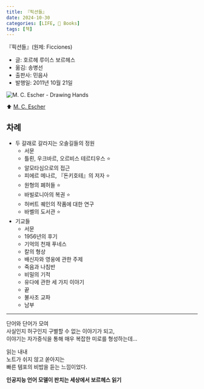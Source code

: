 ```yaml
---
title: 『픽션들』
date: 2024-10-30
categories: [LIFE, 📖 Books]
tags: [책]
---
```



『픽션들』(원제: Ficciones)
- 글: 호르헤 루이스 보르헤스
- 옮김: 송병선
- 출판사: 민음사
- 발행일: 2011년 10월 21일


![M. C. Escher - Drawing Hands](https://upload.wikimedia.org/wikipedia/en/b/ba/DrawingHands.jpg)

⬆️ [M. C. Escher](https://en.wikipedia.org/wiki/M._C._Escher)



## 차례

- 두 갈래로 갈라지는 오솔길들의 정원
	- 서문
	- 틀뢴, 우크바르, 오르비스 테르티우스 ⭐
	- 알모타심으로의 접근
	- 피에르 메나르, 『돈키호테』의 저자 ⭐
	- 원형의 폐허들 ⭐
	- 바빌로니아의 복권 ⭐
	- 허버트 퀘인의 작품에 대한 연구
	- 바벨의 도서관 ⭐
- 기교들
	- 서문
	- 1956년의 후기
	- 기억의 천재 푸네스
	- 칼의 형상
	- 배신자와 영웅에 관한 주제
	- 죽음과 나침반
	- 비밀의 기적
	- 유다에 관한 세 가지 이야기
	- 끝
	- 불사조 교파
	- 남부


---


단어와 단어가 모여  
사실인지 허구인지 구별할 수 없는 이야기가 되고,  
이야기는 자가증식을 통해 매우 복잡한 미로를 형성하는데...  

읽는 내내  
노트가 쉬지 않고 쏟아지는  
빠른 템포의 비밥을 듣는 느낌이었다.  

**인공지능 언어 모델이 판치는 세상에서 보르헤스 읽기**
